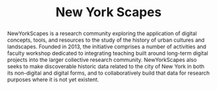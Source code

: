 ---
pid: nyscapes
done: true
title: New York Scapes
featured: true
category: Other
tags:
- urban-humanities
abstract: NewYorkScapes is a research community exploring the application of digital
  concepts, tools, and resources to the study of the history of urban cultures and
  landscapes. Founded in 2013, the initiative comprises a number of activities and
  faculty workshop dedicated to integrating teaching built around long-term digital
  projects into the larger collective research community. NewYorkScapes also seeks
  to make discoverable historic data related to the city of New York in both its non-digital
  and digital forms, and to collaboratively build that data for research purposes
  where it is not yet existent.
pis:
- wolf
- augst
link: https://newyorkscapes.org/
image: nyscapes.jpg
original_img: https://newyorkscapes.org/wp-content/uploads/2017/03/nypl.digitalcollections.510d47d9-4f4a-a3d9-e040-e00a18064a99.001.g-e1499967503198.jpg
order: '024'
layout: project
---